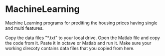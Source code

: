 # MachineLearning
Machine Learning programs for prediting the housing prices having single and multi features.

Copy the data files "*.txt" to your local drive.
Open the Matlab file and copy the code from it.
Paste it in octave or Matlab and run it.
Make sure your working direcoty contains data files that you copied from here.
